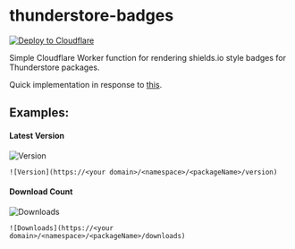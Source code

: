 # thunderstore-badges

[![Deploy to Cloudflare](https://deploy.workers.cloudflare.com/button)](https://deploy.workers.cloudflare.com/?url=https://github.com/csh/thunderstore-badges/tree/main/)


Simple Cloudflare Worker function for rendering shields.io style badges for Thunderstore packages.

Quick implementation in response to [this](https://discord.com/channels/809128887366975518/809128887366975521/1400442969311416371).

## Examples:

#### Latest Version

![Version](https://thunderstore-badges.smrkn.workers.dev/smrkn/LethalCompanyHighlights/version)

```
![Version](https://<your domain>/<namespace>/<packageName>/version)
```

#### Download Count

![Downloads](https://thunderstore-badges.smrkn.workers.dev/smrkn/LethalCompanyHighlights/downloads)


```
![Downloads](https://<your domain>/<namespace>/<packageName>/downloads)
```

